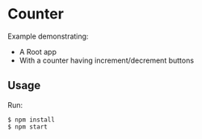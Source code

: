 # Counter

Example demonstrating:

* A Root app
* With a counter having increment/decrement buttons

## Usage

Run:

```
$ npm install
$ npm start
```
